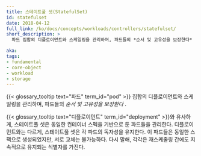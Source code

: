 ```yaml
---
title: 스테이트풀 셋(StatefulSet)
id: statefulset
date: 2018-04-12
full_link: /ko/docs/concepts/workloads/controllers/statefulset/
short_description: >
  파드 집합의 디플로이먼트와 스케일링을 관리하며, 파드들의 *순서 및 고유성을 보장한다* .

aka: 
tags:
- fundamental
- core-object
- workload
- storage
---
```

 {{< glossary_tooltip text="파드" term_id="pod" >}} 집합의 디플로이먼트와 스케일링을 관리하며, 파드들의 *순서 및 고유성을 보장한다* .

<!--more--> 

{{< glossary_tooltip text="디플로이먼트" term_id="deployment" >}}와 유사하게, 스테이트풀 셋은 동일한 컨테이너 스펙을 기반으로 둔 파드들을 관리한다. 디플로이먼트와는 다르게, 스테이트풀 셋은 각 파드의 독자성을 유지한다. 이 파드들은 동일한 스팩으로 생성되었지만, 서로 교체는 불가능하다. 다시 말해, 각각은 재스케줄링 간에도 지속적으로 유지되는 식별자를 가진다.
